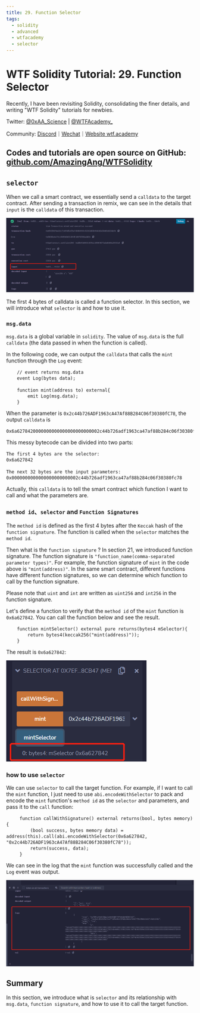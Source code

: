```yaml
---
title: 29. Function Selector
tags:
  - solidity
  - advanced
  - wtfacademy
  - selector
---
```

# WTF Solidity Tutorial: 29. Function Selector

Recently, I have been revisiting Solidity, consolidating the finer details, and writing "WTF Solidity" tutorials for newbies. 

Twitter: [@0xAA_Science](https://twitter.com/0xAA_Science) | [@WTFAcademy_](https://twitter.com/WTFAcademy_)

Community: [Discord](https://discord.gg/5akcruXrsk)｜[Wechat](https://docs.google.com/forms/d/e/1FAIpQLSe4KGT8Sh6sJ7hedQRuIYirOoZK_85miz3dw7vA1-YjodgJ-A/viewform?usp=sf_link)｜[Website wtf.academy](https://wtf.academy)

Codes and tutorials are open source on GitHub: [github.com/AmazingAng/WTFSolidity](https://github.com/AmazingAng/WTFSolidity)
---

## `selector`

When we call a smart contract, we essentially send a `calldata` to the target contract. After sending a transaction in remix, we can see in the details that `input` is the `calldata` of this transaction.

![tx input in remix](./img/29-1.png)

The first 4 bytes of calldata is called a function selector. In this section, we will introduce what `selector` is and how to use it.

### `msg.data`

`msg.data` is a global variable in `solidity`. The value of `msg.data` is the full `calldata` (the data passed in when the function is called).

In the following code, we can output the `calldata` that calls the `mint` function through the `Log` event:

```solidity
    // event returns msg.data
    event Log(bytes data);

    function mint(address to) external{
        emit Log(msg.data);
    }
```

When the parameter is `0x2c44b726ADF1963cA47Af88B284C06f30380fC78`, the output `calldata` is

```
0x6a6278420000000000000000000000002c44b726adf1963ca47af88b284c06f30380fc78
```

This messy bytecode can be divided into two parts:

```
The first 4 bytes are the selector:
0x6a627842

The next 32 bytes are the input parameters:
0x0000000000000000000000002c44b726adf1963ca47af88b284c06f30380fc78
```

Actually, this  `calldata` is to tell the smart contract which function I want to call and what the parameters are.

### `method id`、`selector` and `Function Signatures`

The `method id` is defined as the first 4 bytes after the `Keccak` hash of the `function signature`. The function is called when the `selector` matches the `method id`.

Then what is the `function signature` ? In section 21, we introduced function signature. The function signature is `"function_name(comma-separated parameter types)"`. For example, the function signature of `mint` in the code above is `"mint(address)"`. In the same smart contract, different functions have different function signatures, so we can determine which function to call by the function signature.

Please note that `uint` and `int` are written as `uint256` and `int256` in the function signature.

Let's define a function to verify that the `method id` of the `mint` function is `0x6a627842`. You can call the function below and see the result.

```solidity
    function mintSelector() external pure returns(bytes4 mSelector){
        return bytes4(keccak256("mint(address)"));
    }
```

The result is `0x6a627842`:

![method id in remix](./img/29-2.png)

### how to use `selector`

We can use `selector` to call the target function. For example, if I want to call the `mint` function, I just need to use `abi.encodeWithSelector` to pack and encode the `mint` function's `method id` as the `selector` and parameters, and pass it to the `call` function:

````solidity
     function callWithSignature() external returns(bool, bytes memory){
         (bool success, bytes memory data) = address(this).call(abi.encodeWithSelector(0x6a627842, "0x2c44b726ADF1963cA47Af88B284C06f30380fC78"));
         return(success, data);
     }
````

We can see in the log that the `mint` function was successfully called and the `Log` event was output.

![logs in remix](./img/29-3.png)

## Summary

In this section, we introduce what is `selector` and its relationship with `msg.data`, `function signature`, and how to use it to call the target function.
